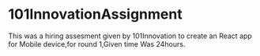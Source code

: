 # 101InnovationAssignment
This was a hiring assesment given by 101Innovation  to create an React app for Mobile device,for round 1,Given time Was 24hours.
